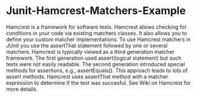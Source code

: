 # Junit-Hamcrest-Matchers-Example
Hamcrest is a framework for software tests. Hamcrest allows checking for conditions in your code via existing matchers classes. It also allows you to define your custom matcher implementations.  To use Hamcrest matchers in JUnit you use the assertThat statement followed by one or several matchers.  Hamcrest is typically viewed as a third generation matcher framework. The first generation used assert(logical statement) but such tests were not easily readable. The second generation introduced special methods for assertions, e.g., assertEquals(). This approach leads to lots of assert methods. Hamcrest uses assertThat method with a matcher expression to determine if the test was succesful. See Wiki on Hamcrest for more details.

